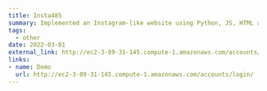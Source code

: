 ```yaml
---
title: Insta485
summary: Implemented an Instagram-like website using Python, JS, HTML and React to explore client-server web concepts.
tags:
  - other
date: 2022-03-01
external_link: http://ec2-3-89-31-145.compute-1.amazonaws.com/accounts/login/
links:
- name: Demo
  url: http://ec2-3-89-31-145.compute-1.amazonaws.com/accounts/login/
---
```

